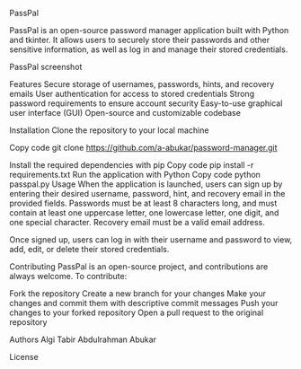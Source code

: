 PassPal

PassPal is an open-source password manager application built with Python and tkinter. It allows users to securely store their passwords and other sensitive information, as well as log in and manage their stored credentials.

PassPal screenshot

Features
Secure storage of usernames, passwords, hints, and recovery emails
User authentication for access to stored credentials
Strong password requirements to ensure account security
Easy-to-use graphical user interface (GUI)
Open-source and customizable codebase

Installation
Clone the repository to your local machine

Copy code
git clone https://github.com/a-abukar/password-manager.git

Install the required dependencies with pip
Copy code
pip install -r requirements.txt
Run the application with Python
Copy code
python passpal.py
Usage
When the application is launched, users can sign up by entering their desired username, password, hint, and recovery email in the provided fields. Passwords must be at least 8 characters long, and must contain at least one uppercase letter, one lowercase letter, one digit, and one special character. Recovery email must be a valid email address.

Once signed up, users can log in with their username and password to view, add, edit, or delete their stored credentials.

Contributing
PassPal is an open-source project, and contributions are always welcome. To contribute:

Fork the repository
Create a new branch for your changes
Make your changes and commit them with descriptive commit messages
Push your changes to your forked repository
Open a pull request to the original repository

Authors
Algi Tabir
Abdulrahman Abukar

License
